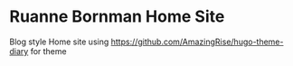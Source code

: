 # Ruanne Bornman Home Site
Blog style Home site using https://github.com/AmazingRise/hugo-theme-diary for theme